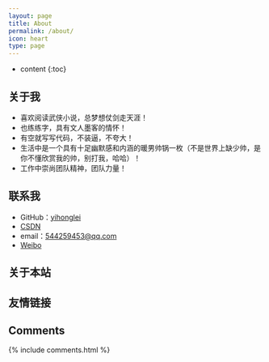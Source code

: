 ```yaml
---
layout: page
title: About
permalink: /about/
icon: heart
type: page
---
```


* content
{:toc}

## 关于我
* 喜欢阅读武侠小说，总梦想仗剑走天涯！
* 也练练字，具有文人墨客的情怀！
* 有空就写写代码，不装逼，不夸大！
* 生活中是一个具有十足幽默感和内涵的暖男帅锅一枚（不是世界上缺少帅，是你不懂欣赏我的帅，别打我，哈哈）！
* 工作中崇尚团队精神，团队力量！

## 联系我

* GitHub：[yihonglei](https://github.com/yihonglei)
* [CSDN](https://blog.csdn.net/yhl_jxy)
* email：544259453@qq.com
* [Weibo](https://weibo.com/u/6760221856)

## 关于本站

## 友情链接


## Comments

{% include comments.html %}
